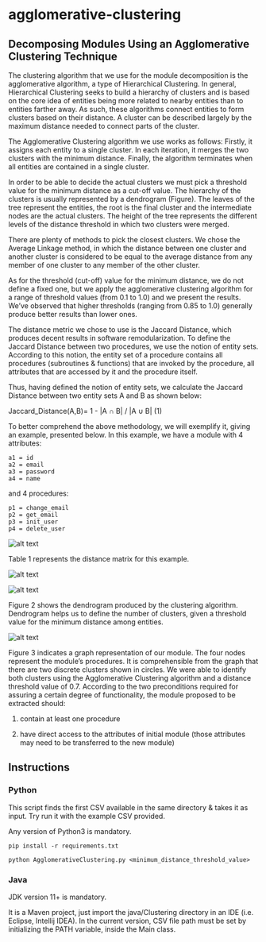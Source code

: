 # agglomerative-clustering

## Decomposing Modules Using an Agglomerative Clustering Technique

The clustering algorithm that we use for the module decomposition is the agglomerative algorithm, a type of Hierarchical Clustering. In general, Hierarchical Clustering seeks to build a hierarchy of clusters and is based on the core idea of entities being more related to nearby entities than to entities farther away. As such, these algorithms connect entities to form clusters based on their distance. A cluster can be described largely by the maximum distance needed to connect parts of the cluster. 

The Agglomerative Clustering algorithm we use works as follows: Firstly, it assigns each entity to a single cluster. In each iteration, it merges the two clusters with the minimum distance. Finally, the algorithm terminates when all entities are contained in a single cluster.

In order to be able to decide the actual clusters we must pick a threshold value for the minimum distance as a cut-off value. The hierarchy of the clusters is usually represented by a dendrogram (Figure). The leaves of the tree represent the entities, the root is the final cluster and the intermediate nodes are the actual clusters. The height of the tree represents the different levels of the distance threshold in which two clusters were merged.

There are plenty of methods to pick the closest clusters. We chose the Average Linkage method, in which the distance between one cluster and another cluster is considered to be equal to the average distance from any member of one cluster to any member of the other cluster.

As for the threshold (cut-off) value for the minimum distance, we do not define a fixed one, but we apply the agglomerative clustering algorithm for a range of threshold values (from 0.1 to 1.0) and we present the results. We’ve observed that higher thresholds (ranging from 0.85 to 1.0) generally produce better results than lower ones.

The distance metric we chose to use is the Jaccard Distance, which produces decent results in software remodularization. To define the Jaccard Distance between two procedures, we use the notion of entity sets. According to this notion, the entity set of a procedure contains all procedures (subroutines & functions) that are invoked by the procedure, all attributes that are accessed by it and the procedure itself.

Thus, having defined the notion of entity sets, we calculate the Jaccard Distance between two entity sets A and B as shown below:


Jaccard_Distance(A,B)= 1 - |A ∩ B| / |A ∪ B|          (1)

To better comprehend the above methodology, we will exemplify it, giving an example, presented below. In this example, we have a module with 4 attributes:

	a1 = id
	a2 = email
	a3 = password
	a4 = name

and 4 procedures:

	p1 = change_email
	p2 = get_email
	p3 = init_user
	p4 = delete_user

![alt text](https://i.imgur.com/VOOpb9m.png?raw=true "Figure 1: Source Code of the Example")

Table 1 represents the distance matrix for this example. 

![alt text](https://i.imgur.com/DTcg4ZS.png?raw=true "Table 1: Distance Matrix of the Module of Figure 1")

![alt text](https://i.imgur.com/QgVS42N.png?raw=true "Figure 2: Dendrogram Resulting from the Application of Agglomerative Clustering Algorithm for the Module of Figure 1.")


Figure 2 shows the dendrogram produced by the clustering algorithm. Dendrogram helps us to define the number of clusters, given a threshold value for the minimum distance among entities.


![alt text](https://i.imgur.com/ZAFW01v.png?raw=true "Figure 3: Graph corresponding to the Module of Figure 1.")

Figure 3 indicates a graph representation of our module. The four nodes represent the module’s procedures. It is comprehensible from the graph that there are two discrete clusters shown in circles. We were able to identify both clusters using the Agglomerative Clustering algorithm and a distance threshold value of 0.7.
According to the two preconditions required for assuring a certain degree of functionality, the module proposed to be extracted should:

1. contain at least one procedure

2. have direct access to the attributes of initial module (those attributes may need to be transferred to the new module)

## Instructions

### Python

This script finds the first CSV available in the same directory & takes it as input. Try run it with the example CSV provided.

Any version of Python3 is mandatory.

```
pip install -r requirements.txt
```

```
python AgglomerativeClustering.py <minimum_distance_threshold_value>
```

### Java

JDK version 11+ is mandatory.

It is a Maven project, just import the java/Clustering directory in an IDE (i.e. Eclipse, Intellij IDEA). In the current version, CSV file path must be set by initializing the PATH variable, inside the Main class.
